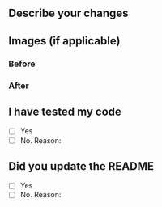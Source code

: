 ## Describe your changes


## Images (if applicable)
### Before


### After


## I have tested my code
- [ ] Yes
- [ ] No. Reason: 

## Did you update the README
- [ ] Yes
- [ ] No. Reason: 